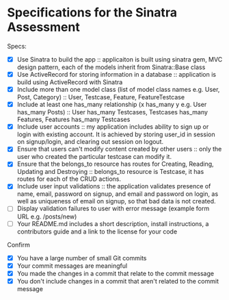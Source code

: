 # Specifications for the Sinatra Assessment

Specs:
- [x] Use Sinatra to build the app :: applicaiton is built using sinatra gem, MVC design pattern, each of the models inherit from Sinatra::Base class
- [x] Use ActiveRecord for storing information in a database :: application is build using ActiveRecord with Sinatra
- [x] Include more than one model class (list of model class names e.g. User, Post, Category) :: User, Testcase, Feature, FeatureTestcase
- [x] Include at least one has_many relationship (x has_many y e.g. User has_many Posts) :: User has_many Testcases, Testcases has_many Features, Features has_many Testcases
- [x] Include user accounts :: my application includes ability to sign up or login with existing account. It is achieved by storing user_id in session on signup/login, and clearing out session on logout.
- [x] Ensure that users can't modify content created by other users :: only the user who created the particular testcase can modify it.
- [x] Ensure that the belongs_to resource has routes for Creating, Reading, Updating and Destroying :: belongs_to resource is Testcase, it has routes for each of the CRUD actions.
- [x] Include user input validations :: the application validates presence of name, email, password on signup, and email and password on login, as well as uniqueness of email on signup, so that bad data is not created.
- [ ] Display validation failures to user with error message (example form URL e.g. /posts/new)
- [ ] Your README.md includes a short description, install instructions, a contributors guide and a link to the license for your code

Confirm
- [x] You have a large number of small Git commits
- [x] Your commit messages are meaningful
- [x] You made the changes in a commit that relate to the commit message
- [x] You don't include changes in a commit that aren't related to the commit message
